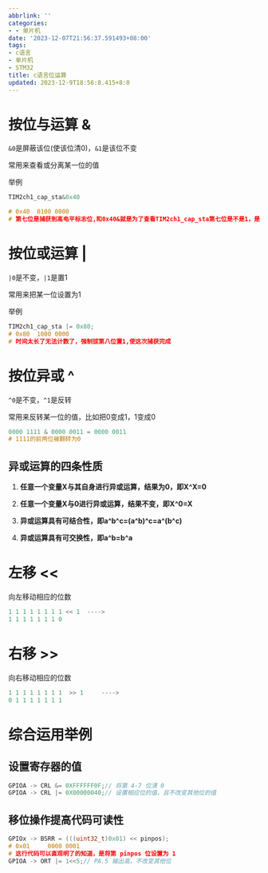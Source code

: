 ```yaml
---
abbrlink: ''
categories:
- - 单片机
date: '2023-12-07T21:56:37.591493+08:00'
tags:
- c语言
- 单片机
- STM32
title: c语言位运算
updated: 2023-12-9T18:56:8.415+8:0
---
```

# 按位与运算 &

`&0`是屏蔽该位(使该位清0)，`&1`是该位不变

常用来查看或分离某一位的值

举例

```c
TIM2ch1_cap_sta&0x40

# 0x40  0100 0000
# 第七位是捕获到高电平标志位,和0x40&就是为了查看TIM2ch1_cap_sta第七位是不是1，是不是捕获到了高电平
```

# 按位或运算 |

`|0`是不变，`|1`是置1

常用来把某一位设置为1

举例

```c
TIM2ch1_cap_sta |= 0x80;
# 0x80  1000 0000
# 时间太长了无法计数了，强制拔第八位置1,使这次捕获完成
```

# 按位异或 ^

`^0`是不变，`^1`是反转

常用来反转某一位的值，比如把0变成1，1变成0

```c
0000 1111 & 0000 0011 = 0000 0011
# 1111的前两位被翻转为0
```

## 异或运算的四条性质

1. **任意一个变量X与其自身进行异或运算，结果为0，即X^X=0**
2. **任意一个变量X与0进行异或运算，结果不变，即X^0=X**
3. **异或运算具有可结合性，即a^b^c=(a^b)^c=a^(b^c)**

4. **异或运算具有可交换性，即a^b=b^a**

# 左移 <<

向左移动相应的位数

```c
1 1 1 1 1 1 1 1 << 1  ----> 
1 1 1 1 1 1 1 0
```

# 右移 >>

向右移动相应的位数

```c
1 1 1 1 1 1 1 1  >> 1     ---->
0 1 1 1 1 1 1 1
```

# 综合运用举例

## 设置寄存器的值

```c
GPIOA -> CRL &= 0XFFFFFF0F;// 将第 4-7 位清 0
GPIOA -> CRL |= 0X00000040;// 设置相应位的值，且不改变其他位的值
```

## 移位操作提高代码可读性

```c
GPIOx -> BSRR = (((uint32_t)0x01) << pinpos);
# 0x01     0000 0001
# 这行代码可以直观明了的知道，是将第 pinpos 位设置为 1
GPIOA -> ORT |= 1<<5;// PA.5 输出高，不改变其他位
```
